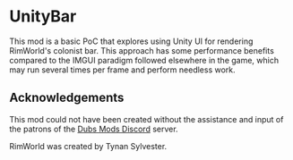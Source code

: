 # UnityBar

This mod is a basic PoC that explores using Unity UI for rendering RimWorld's colonist bar.
This approach has some performance benefits compared to the IMGUI paradigm followed elsewhere in the game,
which may run several times per frame and perform needless work.

## Acknowledgements
This mod could not have been created without the assistance and input of the patrons of the [Dubs Mods Discord](https://discord.com/invite/Jxzsaht) server.

RimWorld was created by Tynan Sylvester.